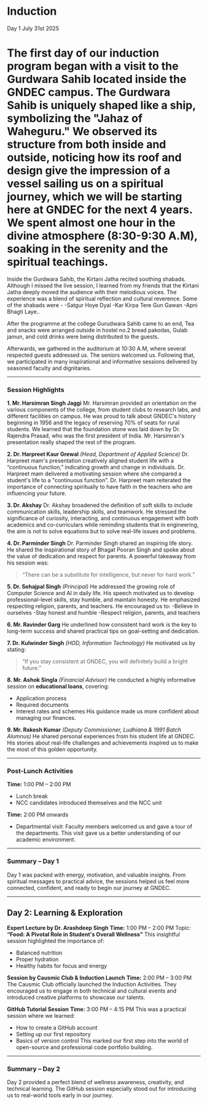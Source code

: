# Induction
Day 1 July 31st 2025
# The first day of our induction program began with a visit to the Gurdwara Sahib located inside the GNDEC campus. The Gurdwara Sahib is uniquely shaped like a ship, symbolizing the "Jahaz of Waheguru." We observed its structure from both inside and outside, noticing how its roof and design give the impression of a vessel sailing us on a spiritual journey, which we will be starting here at GNDEC for the next 4 years. We spent almost one hour in the divine atmosphere (8:30-9:30 A.M), soaking in the serenity and the spiritual teachings.

Inside the Gurdwara Sahib, the Kirtani Jatha recited soothing shabads. Although I missed the live session, I learned from my friends that the Kirtani Jatha deeply moved the audience with their melodious voices. The experience was a blend of spiritual reflection and cultural reverence.
Some of the shabads were - 
-Satgur Hoye Dyal
-Kar Kirpa Tere Gun Gawan
-Apni Bhagti Laye..

After the programme at the college Gurudwara Sahib came to an end, Tea and snacks were arranged outside in hostel no.2 
bread pakodas, Gulab jamun, and cold drinks were being distributed to the guests.

Afterwards, we gathered in the auditorium at 10:30 A.M, where several respected guests addressed us. The seniors welcomed us. Following that, we participated in many inspirational and informative sessions delivered by seasoned faculty and dignitaries.

---

### **Session Highlights**

**1. Mr. Harsimran Singh Jaggi**
Mr. Harsimran provided an orientation on the various components of the college, from student clubs to research labs, and different facilities on campus. He was proud to talk about GNDEC's history beginning in 1956 and the legacy of reserving 70% of seats for rural students. We learned that the foundation stone was laid down by Dr. Rajendra Prasad, who was the first president of India. Mr. Harsimran's presentation really shaped the rest of the program.

**2. Dr. Harpreet Kaur Grewal** *(Head, Department of Applied Science)*
Dr. Harpreet mam's presentation creatively aligned student life with a “continuous function,” indicating growth and change in individuals. Dr. Harpreet mam delivered a motivating session where she compared a student's life to a "continuous function". Dr. Harpreet mam reiterated the importance of connecting spiritually to have faith in the teachers who are influencing your future.

**3. Dr. Akshay**
Dr. Akshay broadened the definition of soft skills to include communication skills, leadership skills, and teamwork. He stressed the significance of curiosity, interacting, and continuous engagement with both academics and co-curriculars while reminding students that in engineering, the aim is not to solve equations but to solve real-life issues and  problems. 

**4. Dr. Parminder Singh**
Dr. Parminder Singh shared an inspiring life story. He shared the inspirational story of Bhagat Pooran Singh and spoke about the value of dedication and respect for parents. A powerful takeaway from his session was:

> “There can be a substitute for intelligence, but never for hard work.”

**5. Dr. Sehajpal Singh** *(Principal)*
He addressed the growing role of Computer Science and AI in daily life. His speech motivated us to develop professional-level skills, stay humble, and maintain honesty. He emphasized respecting religion, parents, and teachers. He encouraged us to:
-Believe in ourselves
-Stay honest and humble
-Respect religion, parents, and teachers

**6. Mr. Ravinder Garg**
He underlined how consistent hard work is the key to long-term success and shared practical tips on goal-setting and dedication.

**7. Dr. Kulwinder Singh** *(HOD, Information Technology)*
He motivated us by stating:

> “If you stay consistent at GNDEC, you will definitely build a bright future.”

**8. Mr. Ashok Singla** *(Financial Advisor)*
He conducted a highly informative session on **educational loans**, covering:

* Application process
* Required documents
* Interest rates and schemes
  His guidance made us more confident about managing our finances.

**9. Mr. Rakesh Kumar** *(Deputy Commissioner, Ludhiana & 1991 Batch Alumnus)*
He shared personal experiences from his student life at GNDEC. His stories about real-life challenges and achievements inspired us to make the most of this golden opportunity.

---

### **Post-Lunch Activities**

**Time:** 1:00 PM – 2:00 PM

* Lunch break
* NCC candidates introduced themselves and the NCC unit

**Time:** 2:00 PM onwards

* Departmental visit: Faculty members welcomed us and gave a tour of the departments.
  This visit gave us a better understanding of our academic environment.

---

### **Summary – Day 1**

Day 1 was packed with energy, motivation, and valuable insights. From spiritual messages to practical advice, the sessions helped us feel more connected, confident, and ready to begin our journey at GNDEC.

---

## **Day 2: Learning & Exploration**

**Expert Lecture by Dr. Arashdeep Singh**
**Time:** 1:00 PM – 2:00 PM
Topic: **“Food: A Pivotal Role in Student's Overall Wellness”**
This insightful session highlighted the importance of:

* Balanced nutrition
* Proper hydration
* Healthy habits for focus and energy

**Session by Causmic Club & Induction Launch**
**Time:** 2:00 PM – 3:00 PM
The Causmic Club officially launched the Induction Activities. They encouraged us to engage in both technical and cultural events and introduced creative platforms to showcase our talents.

**GitHub Tutorial Session**
**Time:** 3:00 PM – 4:15 PM
This was a practical session where we learned:

* How to create a GitHub account
* Setting up our first repository
* Basics of version control
  This marked our first step into the world of open-source and professional code portfolio building.

---

### **Summary – Day 2**

Day 2 provided a perfect blend of wellness awareness, creativity, and technical learning. The GitHub session especially stood out for introducing us to real-world tools early in our journey.
